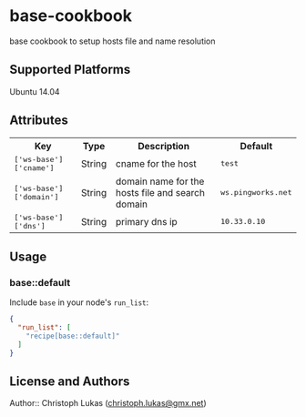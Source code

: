 # base-cookbook

base cookbook to setup hosts file and name resolution

## Supported Platforms

Ubuntu 14.04

## Attributes

<table>
  <tr>
    <th>Key</th>
    <th>Type</th>
    <th>Description</th>
    <th>Default</th>
  </tr>
  <tr>
    <td><tt>['ws-base']['cname']</tt></td>
    <td>String</td>
    <td>cname for the host</td>
    <td><tt>test</tt></td>
  </tr>
  <tr>
    <td><tt>['ws-base']['domain']</tt></td>
    <td>String</td>
    <td>domain name for the hosts file and search domain</td>
    <td><tt>ws.pingworks.net</tt></td>
  </tr>
  <tr>
    <td><tt>['ws-base']['dns']</tt></td>
    <td>String</td>
    <td>primary dns ip</td>
    <td><tt>10.33.0.10</tt></td>
  </tr>
</table>

## Usage

### base::default

Include `base` in your node's `run_list`:

```json
{
  "run_list": [
    "recipe[base::default]"
  ]
}
```

## License and Authors

Author:: Christoph Lukas (<christoph.lukas@gmx.net>)
